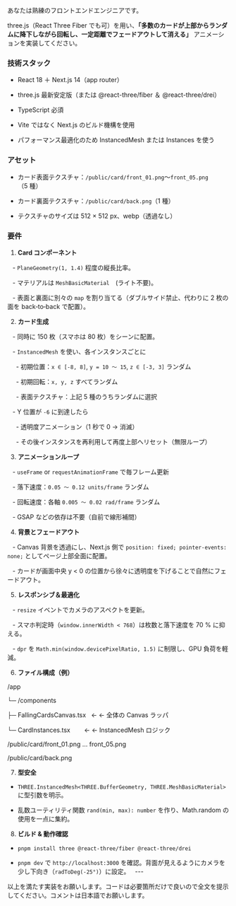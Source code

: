 あなたは熟練のフロントエンドエンジニアです。  

three.js（React Three Fiber でも可）を用い、**「多数のカードが上部からランダムに降下しながら回転し、一定距離でフェードアウトして消える」** アニメーションを実装してください。
### 技術スタック

- React 18 ＋ Next.js 14（app router）

- three.js 最新安定版（または @react-three/fiber ＆ @react-three/drei）

- TypeScript 必須

- Vite ではなく Next.js のビルド機構を使用

- パフォーマンス最適化のため InstancedMesh または Instances を使う
### アセット

- カード表面テクスチャ：`/public/card/front_01.png`〜`front_05.png`（5 種）

- カード裏面テクスチャ：`/public/card/back.png`（1 種）

- テクスチャのサイズは 512 × 512 px、webp（透過なし）
### 要件

1. **Card コンポーネント**  

   - `PlaneGeometry(1, 1.4)` 程度の縦長比率。  

   - マテリアルは `MeshBasicMaterial`　(ライト不要)。  

   - 表面と裏面に別々の `map` を割り当てる（ダブルサイド禁止、代わりに 2 枚の面を back‑to‑back で配置）。  

2. **カード生成**  

   - 同時に 150 枚（スマホは 80 枚）をシーンに配置。  

   - `InstancedMesh` を使い、各インスタンスごとに  

     - 初期位置：`x ∈ [-8, 8]`, `y = 10 〜 15`, `z ∈ [-3, 3]` ランダム  

     - 初期回転：`x, y, z` すべてランダム  

     - 表面テクスチャ：上記 5 種のうちランダムに選択  

   - Y 位置が `-6` に到達したら  

     - 透明度アニメーション（1 秒で 0 → 消滅）  

     - その後インスタンスを再利用して再度上部へリセット（無限ループ）  

  

3. **アニメーションループ**  

   - `useFrame` or `requestAnimationFrame` で毎フレーム更新  

   - 落下速度：`0.05 〜 0.12 units/frame` ランダム  

   - 回転速度：各軸 `0.005 〜 0.02 rad/frame` ランダム  

   - GSAP などの依存は不要（自前で線形補間）  

  

4. **背景とフェードアウト**  

   - Canvas 背景を透過にし、Next.js 側で `position: fixed; pointer-events: none;` としてページ上部全面に配置。  

   - カードが画面中央 y < 0 の位置から徐々に透明度を下げることで自然にフェードアウト。  

  

5. **レスポンシブ＆最適化**  

   - `resize` イベントでカメラのアスペクトを更新。  

   - スマホ判定時（`window.innerWidth < 768`）は枚数と落下速度を 70 % に抑える。  

   - `dpr` を `Math.min(window.devicePixelRatio, 1.5)` に制限し、GPU 負荷を軽減。  

  

6. **ファイル構成（例）**

/app

└─ /components

├─ FallingCardsCanvas.tsx   ← ← 全体の Canvas ラッパ

└─ CardInstances.tsx        ← ← InstancedMesh ロジック

/public/card/front_01.png … front_05.png

/public/card/back.png

7. **型安全**  

- `THREE.InstancedMesh<THREE.BufferGeometry, THREE.MeshBasicMaterial>` に型引数を明示。  

- 乱数ユーティリティ関数 `rand(min, max): number` を作り、Math.random の使用を一点に集約。  

  

8. **ビルド & 動作確認**  

- `pnpm install three @react-three/fiber @react-three/drei`  

- `pnpm dev` で `http://localhost:3000` を確認。背面が見えるようにカメラを少し下向き（`radToDeg(-25°)`）に設定。  
---  

以上を満たす実装をお願いします。コードは必要箇所だけで良いので全文を提示してください。コメントは日本語でお願いします。
